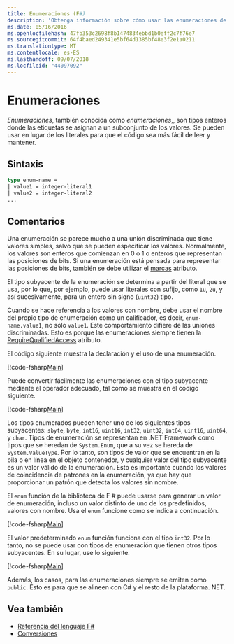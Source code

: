 ```yaml
---
title: Enumeraciones (F#)
description: 'Obtenga información sobre cómo usar las enumeraciones de F # en lugar de literales para hacer que el código más legible y fácil de mantener.'
ms.date: 05/16/2016
ms.openlocfilehash: 47fb353c2698f8b1474834ebbd1b0eff2c7f76e7
ms.sourcegitcommit: 64f4baed249341e5bf64d1385bf48e3f2e1a0211
ms.translationtype: MT
ms.contentlocale: es-ES
ms.lasthandoff: 09/07/2018
ms.locfileid: "44097092"
---
```

# <a name="enumerations"></a>Enumeraciones

*Enumeraciones*, también conocida como *enumeraciones*,, son tipos enteros donde las etiquetas se asignan a un subconjunto de los valores. Se pueden usar en lugar de los literales para que el código sea más fácil de leer y mantener.

## <a name="syntax"></a>Sintaxis

```fsharp
type enum-name =
| value1 = integer-literal1
| value2 = integer-literal2
...
```

## <a name="remarks"></a>Comentarios

Una enumeración se parece mucho a una unión discriminada que tiene valores simples, salvo que se pueden especificar los valores. Normalmente, los valores son enteros que comienzan en 0 o 1 o enteros que representan las posiciones de bits. Si una enumeración está pensada para representar las posiciones de bits, también se debe utilizar el [marcas](xref:System.FlagsAttribute) atributo.

El tipo subyacente de la enumeración se determina a partir del literal que se usa, por lo que, por ejemplo, puede usar literales con sufijo, como `1u`, `2u`, y así sucesivamente, para un entero sin signo (`uint32`) tipo.

Cuando se hace referencia a los valores con nombre, debe usar el nombre del propio tipo de enumeración como un calificador, es decir, `enum-name.value1`, no sólo `value1`. Este comportamiento difiere de las uniones discriminadas. Esto es porque las enumeraciones siempre tienen la [RequireQualifiedAccess](https://msdn.microsoft.com/library/8b9b6ade-0471-4413-ac5d-638cd0de5f15) atributo.

El código siguiente muestra la declaración y el uso de una enumeración.

[!code-fsharp[Main](../../../samples/snippets/fsharp/lang-ref-1/snippet2101.fs)]

Puede convertir fácilmente las enumeraciones con el tipo subyacente mediante el operador adecuado, tal como se muestra en el código siguiente.

[!code-fsharp[Main](../../../samples/snippets/fsharp/lang-ref-1/snippet2102.fs)]

Los tipos enumerados pueden tener uno de los siguientes tipos subyacentes: `sbyte`, `byte`, `int16`, `uint16`, `int32`, `uint32`, `int64`, `uint16`, `uint64`, y `char`. Tipos de enumeración se representan en .NET Framework como tipos que se heredan de `System.Enum`, que a su vez se hereda de `System.ValueType`. Por lo tanto, son tipos de valor que se encuentran en la pila o en línea en el objeto contenedor, y cualquier valor del tipo subyacente es un valor válido de la enumeración. Esto es importante cuando los valores de coincidencia de patrones en la enumeración, ya que hay que proporcionar un patrón que detecta los valores sin nombre.

El `enum` función de la biblioteca de F # puede usarse para generar un valor de enumeración, incluso un valor distinto de uno de los predefinidos, valores con nombre. Usa el `enum` funcione como se indica a continuación.

[!code-fsharp[Main](../../../samples/snippets/fsharp/lang-ref-1/snippet2103.fs)]

El valor predeterminado `enum` función funciona con el tipo `int32`. Por lo tanto, no se puede usar con tipos de enumeración que tienen otros tipos subyacentes. En su lugar, use lo siguiente.

[!code-fsharp[Main](../../../samples/snippets/fsharp/lang-ref-1/snippet2104.fs)]

Además, los casos, para las enumeraciones siempre se emiten como `public`. Esto es para que se alineen con C# y el resto de la plataforma. NET.

## <a name="see-also"></a>Vea también

- [Referencia del lenguaje F#](index.md)
- [Conversiones](casting-and-conversions.md)
